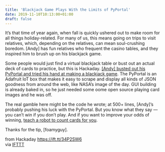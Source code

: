 ```yaml
---
title: 'Blackjack Game Plays With the Limits of PyPortal'
date: 2019-11-10T10:13:00+01:00
draft: false
---
```


It’s that time of year again, when fall is quickly ushered out to make room for all things holiday-related. For many of us, this means going on trips to visit relatives, which, depending on the relatives, can mean soul-crushing boredom. \[Andy\] has fun relatives who frequent the casino tables, and they inspired him to brush up on his blackjack game.

Some people would just find a virtual blackjack table or bust out an actual deck of cards to practice, but this is Hackaday. [\[Andy\] busted out his PyPortal and tried his hand at making a blackjack game](https://andyfelong.com/2019/10/pyportal-blackjack-game-uses-sprites-touch-audio/). The PyPortal is an Adafruit IoT box that makes it easy to scrape and display all kinds of JSON goodness from around the web, like NASA’s image of the day. GUI building is already baked in, so he just needed some oome open source playing card images and he was off.

The real gamble here might be the code he wrote; at 500+ lines, \[Andy\]’s probably pushing his luck with the PyPortal. But you know what they say — you can’t win if you don’t play. And if you want to improve your odds of winning, [teach a robot to count cards for you](https://hackaday.com/2019/06/13/let-the-cards-fall-where-they-may-with-a-robotic-rain-main/).

Thanks for the tip, \[foamyguy\].

  
  
from Hackaday https://ift.tt/34P2SW6  
via [IFTTT](https://ifttt.com/?ref=da&site=blogger)